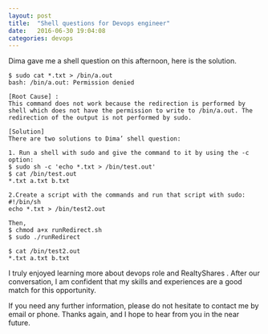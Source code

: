 ```yaml
---
layout: post
title:  "Shell questions for Devops engineer"
date:   2016-06-30 19:04:08
categories: devops
---
```


Dima gave me a shell question on this afternoon, here is the solution.
```code
$ sudo cat *.txt > /bin/a.out
bash: /bin/a.out: Permission denied

[Root Cause] :
This command does not work because the redirection is performed by shell which does not have the permission to write to /bin/a.out. The redirection of the output is not performed by sudo.

[Solution]
There are two solutions to Dima’ shell question:

1. Run a shell with sudo and give the command to it by using the -c option:
$ sudo sh -c 'echo *.txt > /bin/test.out'
$ cat /bin/test.out
*.txt a.txt b.txt

2.Create a script with the commands and run that script with sudo:
#!/bin/sh
echo *.txt > /bin/test2.out

Then, 
$ chmod a+x runRedirect.sh
$ sudo ./runRedirect

$ cat /bin/test2.out
*.txt a.txt b.txt
```

I truly enjoyed learning more about devops role and RealtyShares . After our conversation, I am confident that my skills and experiences are a good match for this opportunity.  

If you need any further information, please do not hesitate to contact me by email or phone. Thanks again, and I hope to hear from you in the near future. 
